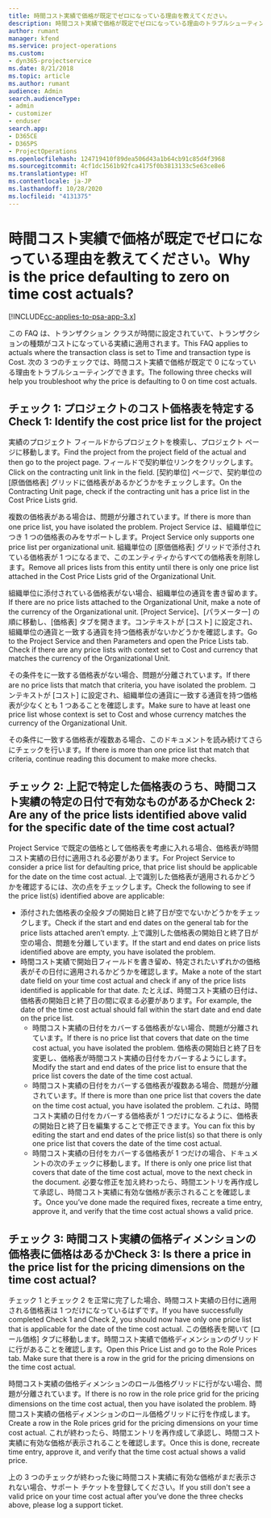 ```yaml
---
title: 時間コスト実績で価格が既定でゼロになっている理由を教えてください。
description: 時間コスト実績で価格が既定でゼロになっている理由のトラブルシューティング。
author: rumant
manager: kfend
ms.service: project-operations
ms.custom:
- dyn365-projectservice
ms.date: 8/21/2018
ms.topic: article
ms.author: rumant
audience: Admin
search.audienceType:
- admin
- customizer
- enduser
search.app:
- D365CE
- D365PS
- ProjectOperations
ms.openlocfilehash: 124719410f89dea506d43a1b64cb91c85d4f3968
ms.sourcegitcommit: 4cf1dc1561b92fca4175f0b3813133c5e63ce8e6
ms.translationtype: HT
ms.contentlocale: ja-JP
ms.lasthandoff: 10/28/2020
ms.locfileid: "4131375"
---
```

# <a name="why-is-the-price-defaulting-to-zero-on-time-cost-actuals"></a><span data-ttu-id="53b55-103">時間コスト実績で価格が既定でゼロになっている理由を教えてください。</span><span class="sxs-lookup"><span data-stu-id="53b55-103">Why is the price defaulting to zero on time cost actuals?</span></span>

[!INCLUDE[cc-applies-to-psa-app-3.x](../includes/cc-applies-to-psa-app-3x.md)]

<span data-ttu-id="53b55-104">この FAQ は、トランザクション クラスが時間に設定されていて、トランザクションの種類がコストになっている実績に適用されます。</span><span class="sxs-lookup"><span data-stu-id="53b55-104">This FAQ applies to actuals where the transaction class is set to Time and transaction type is Cost.</span></span> <span data-ttu-id="53b55-105">次の 3 つのチェックでは、時間コスト実績で価格が既定で 0 になっている理由をトラブルシューティングできます。</span><span class="sxs-lookup"><span data-stu-id="53b55-105">The following three checks will help you troubleshoot why the price is defaulting to 0 on time cost actuals.</span></span>
 
## <a name="check-1-identify-the-cost-price-list-for-the-project"></a><span data-ttu-id="53b55-106">チェック 1: プロジェクトのコスト価格表を特定する</span><span class="sxs-lookup"><span data-stu-id="53b55-106">Check 1: Identify the cost price list for the project</span></span>

<span data-ttu-id="53b55-107">実績のプロジェクト フィールドからプロジェクトを検索し、プロジェクト ページに移動します。</span><span class="sxs-lookup"><span data-stu-id="53b55-107">Find the project from the project field of the actual and then go to the project page.</span></span> <span data-ttu-id="53b55-108">フィールドで契約単位リンクをクリックします。</span><span class="sxs-lookup"><span data-stu-id="53b55-108">Click on the contracting unit link in the field.</span></span> <span data-ttu-id="53b55-109">[契約単位] ページで、契約単位の [原価価格表] グリッドに価格表があるかどうかをチェックします。</span><span class="sxs-lookup"><span data-stu-id="53b55-109">On the Contracting Unit page, check if the contracting unit has a price list in the Cost Price Lists grid.</span></span>

<span data-ttu-id="53b55-110">複数の価格表がある場合は、問題が分離されています。</span><span class="sxs-lookup"><span data-stu-id="53b55-110">If there is more than one price list, you have isolated the problem.</span></span> <span data-ttu-id="53b55-111">Project Service は、組織単位につき 1 つの価格表のみをサポートします。</span><span class="sxs-lookup"><span data-stu-id="53b55-111">Project Service only supports one price list per organizational unit.</span></span> <span data-ttu-id="53b55-112">組織単位の [原価価格表] グリッドで添付されている価格表が 1 つになるまで、このエンティティからすべての価格表を削除します。</span><span class="sxs-lookup"><span data-stu-id="53b55-112">Remove all prices lists from this entity until there is only one price list attached in the Cost Price Lists grid of the Organizational Unit.</span></span>

<span data-ttu-id="53b55-113">組織単位に添付されている価格表がない場合、組織単位の通貨を書き留めます。</span><span class="sxs-lookup"><span data-stu-id="53b55-113">If there are no price lists attached to the Organizational Unit, make a note of the currency of the Organizational unit.</span></span> <span data-ttu-id="53b55-114">[Project Service]、[パラメーター] の順に移動し、[価格表] タブを開きます。コンテキストが [コスト] に設定され、組織単位の通貨と一致する通貨を持つ価格表がないかどうかを確認します。</span><span class="sxs-lookup"><span data-stu-id="53b55-114">Go to the Project Service and then Parameters and open the Price Lists tab. Check if there are any price lists with context set to Cost and currency that matches the currency of the Organizational Unit.</span></span>
 
<span data-ttu-id="53b55-115">その条件をに一致する価格表がない場合、問題が分離されています。</span><span class="sxs-lookup"><span data-stu-id="53b55-115">If there are no price lists that match that criteria, you have isolated the problem.</span></span> <span data-ttu-id="53b55-116">コンテキストが [コスト] に設定され、組織単位の通貨に一致する通貨を持つ価格表が少なくとも 1 つあることを確認します。</span><span class="sxs-lookup"><span data-stu-id="53b55-116">Make sure to have at least one price list whose context is set to Cost and whose currency matches the currency of the Organizational Unit.</span></span>

<span data-ttu-id="53b55-117">その条件に一致する価格表が複数ある場合、このドキュメントを読み続けてさらにチェックを行います。</span><span class="sxs-lookup"><span data-stu-id="53b55-117">If there is more than one price list that match that criteria, continue reading this document to make more checks.</span></span>

## <a name="check-2-are-any-of-the-price-lists-identified-above-valid-for-the-specific-date-of-the-time-cost-actual"></a><span data-ttu-id="53b55-118">チェック 2: 上記で特定した価格表のうち、時間コスト実績の特定の日付で有効なものがあるか</span><span class="sxs-lookup"><span data-stu-id="53b55-118">Check 2: Are any of the price lists identified above valid for the specific date of the time cost actual?</span></span>

<span data-ttu-id="53b55-119">Project Service で既定の価格として価格表を考慮に入れる場合、価格表が時間コスト実績の日付に適用される必要があります。</span><span class="sxs-lookup"><span data-stu-id="53b55-119">For Project Service to consider a price list for defaulting price, that price list should be applicable for the date on the time cost actual.</span></span> <span data-ttu-id="53b55-120">上で識別した価格表が適用されるかどうかを確認するには、次の点をチェックします。</span><span class="sxs-lookup"><span data-stu-id="53b55-120">Check the following to see if the price list(s) identified above are applicable:</span></span>

- <span data-ttu-id="53b55-121">添付された価格表の全般タブの開始日と終了日が空でないかどうかをチェックします。</span><span class="sxs-lookup"><span data-stu-id="53b55-121">Check if the start and end dates on the general tab for the price lists attached aren’t empty.</span></span> <span data-ttu-id="53b55-122">上で識別した価格表の開始日と終了日が空の場合、問題を分離しています。</span><span class="sxs-lookup"><span data-stu-id="53b55-122">If the start and end dates on price lists identified above are empty, you have isolated the problem.</span></span> 
- <span data-ttu-id="53b55-123">時間コスト実績で開始日フィールドを書き留め、特定されたいずれかの価格表がその日付に適用されるかどうかを確認します。</span><span class="sxs-lookup"><span data-stu-id="53b55-123">Make a note of the start date field on your time cost actual and check if any of the price lists identified is applicable for that date.</span></span> <span data-ttu-id="53b55-124">たとえば、時間コスト実績の日付は、価格表の開始日と終了日の間に収まる必要があります。</span><span class="sxs-lookup"><span data-stu-id="53b55-124">For example, the date of the time cost actual should fall within the start date and end date on the price list.</span></span> 
    - <span data-ttu-id="53b55-125">時間コスト実績の日付をカバーする価格表がない場合、問題が分離されています。</span><span class="sxs-lookup"><span data-stu-id="53b55-125">If there is no price list that covers that date on the time cost actual, you have isolated the problem.</span></span> <span data-ttu-id="53b55-126">価格表の開始日と終了日を変更し、価格表が時間コスト実績の日付をカバーするようにします。</span><span class="sxs-lookup"><span data-stu-id="53b55-126">Modify the start and end dates of the price list to ensure that the price list covers the date of the time cost actual.</span></span> 
    - <span data-ttu-id="53b55-127">時間コスト実績の日付をカバーする価格表が複数ある場合、問題が分離されています。</span><span class="sxs-lookup"><span data-stu-id="53b55-127">If there is more than one price list that covers the date on the time cost actual, you have isolated the problem.</span></span> <span data-ttu-id="53b55-128">これは、時間コスト実績の日付をカバーする価格表が 1 つだけになるように、価格表の開始日と終了日を編集することで修正できます。</span><span class="sxs-lookup"><span data-stu-id="53b55-128">You can fix this by editing the start and end dates of the price list(s) so that there is only one price list that covers the date of the time cost actual.</span></span> 
    - <span data-ttu-id="53b55-129">時間コスト実績の日付をカバーする価格表が 1 つだけの場合、ドキュメントの次のチェックに移動します。</span><span class="sxs-lookup"><span data-stu-id="53b55-129">If there is only one price list that covers that date of the time cost actual, move to the next check in the document.</span></span>
<span data-ttu-id="53b55-130">必要な修正を加え終わったら、時間エントリを再作成して承認し、時間コスト実績に有効な価格が表示されることを確認します。</span><span class="sxs-lookup"><span data-stu-id="53b55-130">Once you’ve done made the required fixes, recreate a time entry, approve it, and verify that the time cost actual shows a valid price.</span></span>

## <a name="check-3-is-there-a-price-in-the-price-list-for-the-pricing-dimensions-on-the-time-cost-actual"></a><span data-ttu-id="53b55-131">チェック 3: 時間コスト実績の価格ディメンションの価格表に価格はあるか</span><span class="sxs-lookup"><span data-stu-id="53b55-131">Check 3: Is there a price in the price list for the pricing dimensions on the time cost actual?</span></span>

<span data-ttu-id="53b55-132">チェック 1 とチェック 2 を正常に完了した場合、時間コスト実績の日付に適用される価格表は 1 つだけになっているはずです。</span><span class="sxs-lookup"><span data-stu-id="53b55-132">If you have successfully completed Check 1 and Check 2, you should now have only one price list that is applicable for the date of the time cost actual.</span></span> <span data-ttu-id="53b55-133">この価格表を開いて [ロール価格] タブに移動します。時間コスト実績で価格ディメンションのグリッドに行があることを確認します。</span><span class="sxs-lookup"><span data-stu-id="53b55-133">Open this Price List and go to the Role Prices tab. Make sure that there is a row in the grid for the pricing dimensions on the time cost actual.</span></span>

<span data-ttu-id="53b55-134">時間コスト実績の価格ディメンションのロール価格グリッドに行がない場合、問題が分離されています。</span><span class="sxs-lookup"><span data-stu-id="53b55-134">If there is no row in the role price grid for the pricing dimensions on the time cost actual, then you have isolated the problem.</span></span> <span data-ttu-id="53b55-135">時間コスト実績の価格ディメンションのロール価格グリッドに行を作成します。</span><span class="sxs-lookup"><span data-stu-id="53b55-135">Create a row in the Role prices grid for the pricing dimensions on your time cost actual.</span></span> <span data-ttu-id="53b55-136">これが終わったら、時間エントリを再作成して承認し、時間コスト実績に有効な価格が表示されることを確認します。</span><span class="sxs-lookup"><span data-stu-id="53b55-136">Once this is done, recreate time entry, approve it, and verify that the time cost actual shows a valid price.</span></span>
 
<span data-ttu-id="53b55-137">上の 3 つのチェックが終わった後に時間コスト実績に有効な価格がまだ表示されない場合、サポート チケットを登録してください。</span><span class="sxs-lookup"><span data-stu-id="53b55-137">If you still don't see a valid price on your time cost actual after you’ve done the three checks above, please log a support ticket.</span></span>



